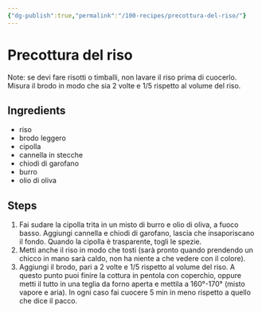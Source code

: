 ```yaml
---
{"dg-publish":true,"permalink":"/100-recipes/precottura-del-riso/"}
---
```


# Precottura del riso
Note: se devi fare risotti o timballi, non lavare il riso prima di cuocerlo.
Misura il brodo in modo che sia 2 volte e 1/5 rispetto al volume del riso.
## Ingredients
- riso
- brodo leggero
- cipolla
- cannella in stecche
- chiodi di garofano
- burro
- olio di oliva
## Steps
1. Fai sudare la cipolla trita in un misto di burro e olio di oliva, a fuoco basso. Aggiungi cannella e chiodi di garofano, lascia che insaporiscano il fondo. Quando la cipolla è trasparente, togli le spezie.
2. Metti anche il riso in modo che tosti (sarà pronto quando prendendo un chicco in mano sarà caldo, non ha niente a che vedere con il colore).
3. Aggiungi il brodo, pari a 2 volte e 1/5 rispetto al volume del riso. A questo punto puoi finire la cottura in pentola con coperchio, oppure metti il tutto in una teglia da forno aperta e mettila a 160°-170° (misto vapore e aria). In ogni caso fai cuocere 5 min in meno rispetto a quello che dice il pacco.